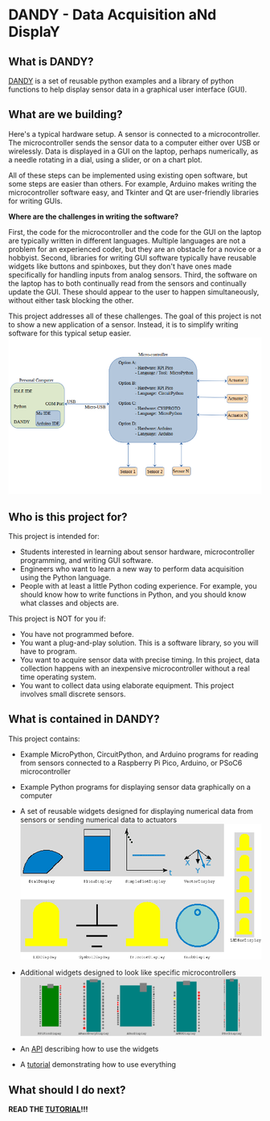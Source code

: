 # DANDY - Data Acquisition aNd DisplaY

## What is DANDY?

[DANDY](https://github.com/amitofsk/dandy) is a set of reusable python examples and a library of python functions to help display sensor data in a graphical user interface (GUI).

## What are we building?

Here's a typical hardware setup. A sensor is connected to a microcontroller. The microcontroller sends the sensor data to a computer either over USB or wirelessly. Data is displayed in a GUI on the laptop, perhaps numerically, as a needle rotating in a dial, using a slider, or on a chart plot.


All of these steps can be implemented using existing open software, but some steps are easier than others. For example, Arduino makes writing the microcontroller software easy, and Tkinter and Qt are user-friendly libraries for writing GUIs.

**Where are the challenges in writing the software?**

First, the code for the microcontroller and the code for the GUI on the laptop are typically written in different languages. Multiple languages are not a problem for an experienced coder, but they are an obstacle for a novice or a hobbyist. Second, libraries for writing GUI software typically have reusable widgets like buttons and spinboxes, but they don't have ones made specifically for handling inputs from analog sensors. Third, the software on the laptop has to both continually read from the sensors and continually update the GUI. These should appear to the user to happen simultaneously, without either task blocking the other.


This project addresses all of these challenges. The goal of this project is not to show a new application of a sensor. Instead, it is to simplify writing software for this typical setup easier.
![Overview Diagram](./docs/docPics/OverviewDiagram2.png)


## Who is this project for?

This project is intended for:
 - Students interested in learning about sensor hardware, microcontroller programming,  and writing GUI software.
 - Engineers who want to learn a new way to perform data acquisition using the Python language.
 - People with at least a little Python coding experience. For example, you should know how to write functions in Python, and you should know what classes and objects are.


This project is NOT for you if:
 - You have not programmed before.
 - You want a plug-and-play solution. This is a software library, so you will have to program.
 - You want to acquire sensor data with precise timing. In this project, data collection happens with an inexpensive microcontroller without a real time operating system.
 - You want to collect data using elaborate equipment. This project involves small discrete sensors.


## What is contained in DANDY?

This project contains:
 - Example MicroPython, CircuitPython, and Arduino programs for reading from sensors connected to a Raspberry Pi Pico, Arduino, or PSoC6 microcontroller
 - Example Python programs for displaying sensor data graphically on a computer
 - A set of reusable widgets designed for displaying numerical data from sensors or sending numerical data to actuators
![](./docs/docPics/summaryWidgets.png)
 
 - Additional widgets designed to look like specific microcontrollers
![](./docs/docPics/summaryPicMC.png)

 - An [API](./docs/widgetApi.md) describing how to use the widgets
 - A [tutorial](./docs/Dandy.md) demonstrating how to use everything


## What should I do next?

 **READ THE [TUTORIAL](./docs/Dandy.md)!!!**

